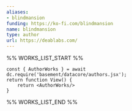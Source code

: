 ```yaml
---
aliases:
- blindmansion
funding: https://ko-fi.com/blindmansion
name: blindmansion
type: author
url: https://deablabs.com/
---
```



%% WORKS_LIST_START %%

```datacorejsx
const { AuthorWorks } = await dc.require('basement/datacore/authors.jsx');
return function View() {
    return <AuthorWorks/>
}
```
%% WORKS_LIST_END %%
